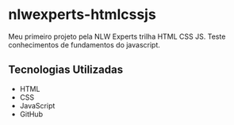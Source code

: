 # nlwexperts-htmlcssjs
Meu primeiro projeto pela NLW Experts trilha HTML CSS JS. Teste conhecimentos de fundamentos do javascript. 

## Tecnologias Utilizadas 
- HTML
- CSS
- JavaScript
- GitHub